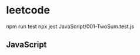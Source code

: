 # leetcode

npm run test
npx jest JavaScript/001-TwoSum.test.js

## JavaScript
<!--- START JAVASCRIPT BLOCK --->
<!--- END JAVASCRIPT BLOCK --->